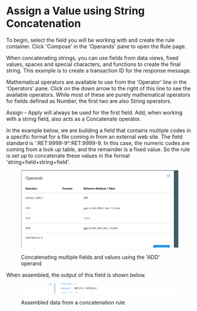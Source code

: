 # Assign a Value using String Concatenation

To begin, select the field you will be working with and create the rule container.  Click 'Compose' in the 'Operands' pane to open the Rule page.

When concatenating strings, you can use fields from data views, fixed values, spaces and special characters, and functions to create the final string.  This example is to create a transaction ID for the response message.

Mathematical operators are available to use from the 'Operator' line in the 'Operators' pane.  Click on the down arrow to the right of this line to see the available operators.  While most of these are purely mathematical operators for fields defined as Number, the first two are also String operators.

Assign - Apply will always be used for the first field.  Add, when working with a string field, also acts as a Concatenate operator.

In the example below, we are building a field that contains multiple codes in a specific format for a file coming in from an external web site.  The field standard is ':RET:9999-9^:RET:9999-9.  In this case, the numeric codes are coming from a look up table, and the remainder is a fixed value.  So the rule is set up to concatenate these values in the format 'string+field+string+field'.

<figure><img src="../../../../../.gitbook/assets/image (18).png" alt=""><figcaption><p>Concatenating multiple fields and values using the 'ADD' operand</p></figcaption></figure>

When assembled, the output of this field is shown below.

<figure><img src="../../../../../.gitbook/assets/image (19).png" alt=""><figcaption><p>Assembled data from a concatenation rule</p></figcaption></figure>
